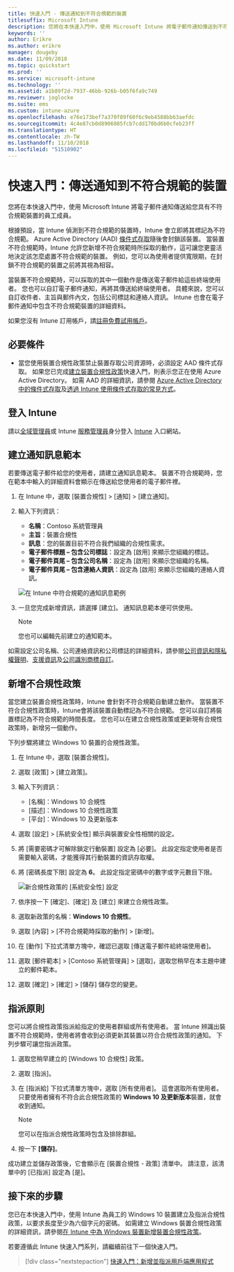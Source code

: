 ```yaml
---
title: 快速入門 - 傳送通知到不符合規範的裝置
titlesuffix: Microsoft Intune
description: 您將在本快速入門中，使用 Microsoft Intune 將電子郵件通知傳送到不符合規範的裝置。
keywords: ''
author: Erikre
ms.author: erikre
manager: dougeby
ms.date: 11/09/2018
ms.topic: quickstart
ms.prod: ''
ms.service: microsoft-intune
ms.technology: ''
ms.assetid: a1b89f2d-7937-46bb-926b-b05f6fa9c749
ms.reviewer: joglocke
ms.suite: ems
ms.custom: intune-azure
ms.openlocfilehash: e76e173bef7a370f89f60f6c9eb4588bb63aefdc
ms.sourcegitcommit: 4c4e87cb0d8906085fcb7cdd170bd6b0cfeb23ff
ms.translationtype: HT
ms.contentlocale: zh-TW
ms.lasthandoff: 11/10/2018
ms.locfileid: "51510902"
---
```

# <a name="quickstart-send-notifications-to-noncompliant-devices"></a>快速入門：傳送通知到不符合規範的裝置

您將在本快速入門中，使用 Microsoft Intune 將電子郵件通知傳送給您具有不符合規範裝置的員工成員。

根據預設，當 Intune 偵測到不符合規範的裝置時，Intune 會立即將其標記為不符合規範。 Azure Active Directory (AAD) [條件式存取](https://docs.microsoft.com/azure/active-directory/active-directory-conditional-access-azure-portal)隨後會封鎖該裝置。 當裝置不符合規範時，Intune 允許您新增不符合規範時所採取的動作，這可讓您更靈活地決定該怎麼處置不符合規範的裝置。 例如，您可以為使用者提供寬限期，在封鎖不符合規範的裝置之前將其視為相容。

當裝置不符合規範時，可以採取的其中一個動作是傳送電子郵件給這些終端使用者。 您也可以自訂電子郵件通知，再將其傳送給終端使用者。 具體來說，您可以自訂收件者、主旨與郵件內文，包括公司標誌和連絡人資訊。 Intune 也會在電子郵件通知中包含不符合規範裝置的詳細資料。

如果您沒有 Intune 訂用帳戶，請[註冊免費試用帳戶](free-trial-sign-up.md)。

## <a name="prerequisites"></a>必要條件
- 當您使用裝置合規性政策禁止裝置存取公司資源時，必須設定 AAD 條件式存取。 如果您已完成[建立裝置合規性政策](quickstart-set-password-length-android.md)快速入門，則表示您正在使用 Azure Active Directory。 如需 AAD 的詳細資訊，請參閱 [Azure Active Directory 中的條件式存取](https://docs.microsoft.com/azure/active-directory/active-directory-conditional-access-azure-portal)及[透過 Intune 使用條件式存取的常見方式](conditional-access-intune-common-ways-use.md)。

## <a name="sign-in-to-intune"></a>登入 Intune

請以[全域管理員](users-add.md#types-of-administrators)或 Intune [服務管理員](users-add.md#types-of-administrators)身分登入 [Intune](https://aka.ms/intuneportal) 入口網站。 

## <a name="create-a-notification-message-template"></a>建立通知訊息範本

若要傳送電子郵件給您的使用者，請建立通知訊息範本。 裝置不符合規範時，您在範本中輸入的詳細資料會顯示在傳送給您使用者的電子郵件裡。

1. 在 Intune 中，選取 [裝置合規性] > [通知] > [建立通知]。 
2. 輸入下列資訊：

   - **名稱**：Contoso 系統管理員
   - **主旨**：裝置合規性
   - **訊息**：您的裝置目前不符合我們組織的合規性需求。
   - **電子郵件標題 – 包含公司標誌**：設定為 [啟用] 來顯示您組織的標誌。
   - **電子郵件頁尾 – 包含公司名稱**：設定為 [啟用] 來顯示您組織的名稱。
   - **電子郵件頁尾 – 包含連絡人資訊**：設定為 [啟用] 來顯示您組織的連絡人資訊。

   ![在 Intune 中符合規範的通知訊息範例](./media/quickstart-send-notification-01.png)

3. 一旦您完成新增資訊，請選擇 [建立]。 通知訊息範本便可供使用。

    > [!NOTE]
    > 您也可以編輯先前建立的通知範本。

如需設定公司名稱、公司連絡資訊和公司標誌的詳細資料，請參閱[公司資訊和隱私權聲明](company-portal-app.md#company-information-and-privacy-statement)、[支援資訊](company-portal-app.md#support-information)及[公司識別商標自訂](company-portal-app.md#company-identity-branding-customization)。 

## <a name="add-a-noncompliance-policy"></a>新增不合規性政策

當您建立裝置合規性政策時，Intune 會針對不符合規範自動建立動作。 當裝置不符合合規性政策時，Intune會將該裝置自動標記為不符合規範。 您可以自訂將裝置標記為不符合規範的時間長度。 您也可以在建立合規性政策或更新現有合規性政策時，新增另一個動作。 

下列步驟將建立 Windows 10 裝置的合規性政策。

1. 在 Intune 中，選取 [裝置合規性]。
2. 選取 [政策] > [建立政策]。
3. 輸入下列資訊：

   - [名稱]：Windows 10 合規性
   - [描述]：Windows 10 合規性政策
   - [平台]：Windows 10 及更新版本

4. 選取 [設定] > [系統安全性] 顯示與裝置安全性相關的設定。
5. 將 [需要密碼才可解除鎖定行動裝置] 設定為 [必要]。 此設定指定使用者是否需要輸入密碼，才能獲得其行動裝置的資訊存取權。 
6. 將 [密碼長度下限] 設定為 **6**。 此設定指定密碼中的數字或字元數目下限。

    ![新合規性政策的 [系統安全性] 設定](./media/quickstart-send-notification-02.png) 

7. 依序按一下 [確定]、[確定] 及 [建立] 來建立合規性政策。
8. 選取新政策的名稱：**Windows 10 合規性**。
9. 選取 [內容] > [不符合規範時採取的動作] > [新增]。
10. 在 [動作] 下拉式清單方塊中，確認已選取 [傳送電子郵件給終端使用者]。
11. 選取 [郵件範本] > [Contoso 系統管理員] > [選取]，選取您稍早在本主題中建立的郵件範本。
12. 選取 [確定] > [確定] > [儲存] 儲存您的變更。

## <a name="assign-the-policy"></a>指派原則

您可以將合規性政策指派給指定的使用者群組或所有使用者。 當 Intune 辨識出裝置不符合規範時，使用者將會收到必須更新其裝置以符合合規性政策的通知。 下列步驟可讓您指派政策。

1. 選取您稍早建立的 [Windows 10 合規性] 政策。
2. 選取 [指派]。
3. 在 [指派給] 下拉式清單方塊中，選取 [所有使用者]。 這會選取所有使用者。 只要使用者擁有不符合此合規性政策的 **Windows 10 及更新版本**裝置，就會收到通知。

    > [!NOTE]
    > 您可以在指派合規性政策時包含及排除群組。

4. 按一下 **[儲存]**。

成功建立並儲存政策後，它會顯示在 [裝置合規性 - 政策] 清單中。 請注意，該清單中的 [已指派] 設定為 [是]。

## <a name="next-steps"></a>接下來的步驟

您已在本快速入門中，使用 Intune 為員工的 Windows 10 裝置建立及指派合規性政策，以要求長度至少為六個字元的密碼。 如需建立 Windows 裝置合規性政策的詳細資訊，請參閱[在 Intune 中為 Windows 裝置新增裝置合規性政策](compliance-policy-create-windows.md)。

若要遵循此 Intune 快速入門系列，請繼續前往下一個快速入門。

> [!div class="nextstepaction"]
> [快速入門：新增並指派用戶端應用程式](quickstart-add-assign-app.md)

